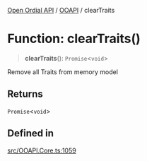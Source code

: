 [Open Ordial API](../../README.md) / [OOAPI](../README.md) / clearTraits

# Function: clearTraits()

> **clearTraits**(): `Promise`\<`void`\>

Remove all Traits from memory model

## Returns

`Promise`\<`void`\>

## Defined in

[src/OOAPI.Core.ts:1059](https://github.com/open-ordinal/open-ordinal-api/blob/727b99edb71d9e2feb76fbc2eae8d4b22e6a8312/src/OOAPI.Core.ts#L1059)
